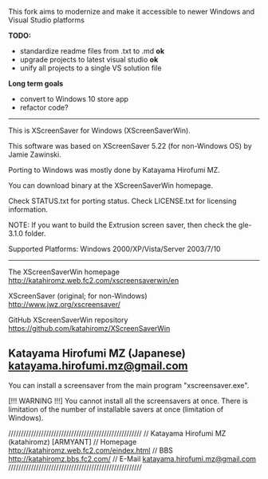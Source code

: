 This fork aims to modernize and make it accessible to newer Windows and Visual Studio platforms

**TODO:**
* standardize readme files from .txt to .md **ok**
* upgrade projects to latest visual studio **ok**
* unify all projects to a single VS solution file

**Long term goals**
* convert to Windows 10 store app
* refactor code?

---

This is XScreenSaver for Windows (XScreenSaverWin).

This software was based on XScreenSaver 5.22 (for non-Windows OS) by 
Jamie Zawinski.

Porting to Windows was mostly done by Katayama Hirofumi MZ.

You can download binary at the XScreenSaverWin homepage.

Check STATUS.txt for porting status.
Check LICENSE.txt for licensing information.

NOTE: If you want to build the Extrusion screen saver, then 
      check the gle-3.1.0 folder.

Supported Platforms: Windows 2000/XP/Vista/Server 2003/7/10

-------------------------------------------------------------------------------
The XScreenSaverWin homepage
http://katahiromz.web.fc2.com/xscreensaverwin/en

XScreenSaver (original; for non-Windows)
http://www.jwz.org/xscreensaver/

GitHub XScreenSaverWin repository
https://github.com/katahiromz/XScreenSaverWin

Katayama Hirofumi MZ (Japanese)
katayama.hirofumi.mz@gmail.com
-------------------------------------------------------------------------------

You can install a screensaver from the main 
program "xscreensaver.exe".

[!!! WARNING !!!]
You cannot install all the screensavers at once.
There is limitation of the number of installable
savers at once (limitation of Windows).

/////////////////////////////////////////////////////
// Katayama Hirofumi MZ (katahiromz) [ARMYANT]
// Homepage     http://katahiromz.web.fc2.com/eindex.html
// BBS          http://katahiromz.bbs.fc2.com/
// E-Mail       katayama.hirofumi.mz@gmail.com
/////////////////////////////////////////////////////
